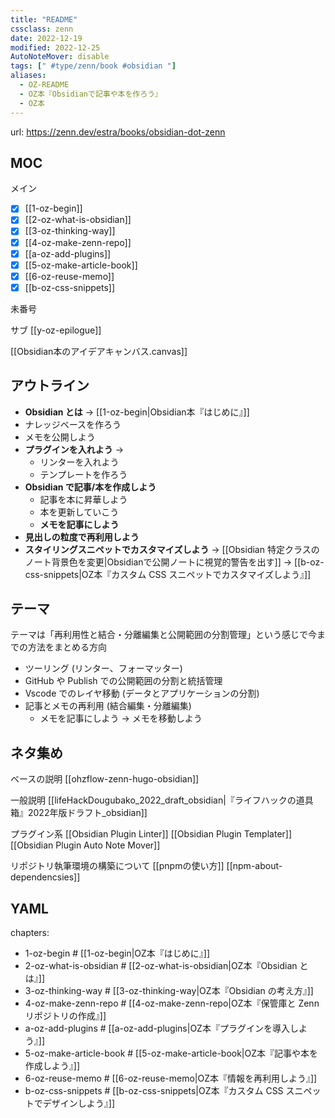 ```yaml
---
title: "README"
cssclass: zenn
date: 2022-12-19
modified: 2022-12-25
AutoNoteMover: disable
tags: [" #type/zenn/book #obsidian "]
aliases:
  - OZ-README
  - OZ本『Obsidianで記事や本を作ろう』
  - OZ本
---
```

url: https://zenn.dev/estra/books/obsidian-dot-zenn

## MOC

メイン
- [x] [[1-oz-begin]]
- [x] [[2-oz-what-is-obsidian]]
- [x] [[3-oz-thinking-way]]
- [x] [[4-oz-make-zenn-repo]]
- [x] [[a-oz-add-plugins]]
- [x] [[5-oz-make-article-book]]
- [x] [[6-oz-reuse-memo]]
- [x] [[b-oz-css-snippets]]

未番号

サブ
[[y-oz-epilogue]]

[[Obsidian本のアイデアキャンバス.canvas]]

## アウトライン

- **Obsidian とは** → [[1-oz-begin|Obsidian本『はじめに』]]
- ナレッジベースを作ろう
- メモを公開しよう
- **プラグインを入れよう** → 
    - リンターを入れよう
    - テンプレートを作ろう
- **Obsidian で記事/本を作成しよう**
    - 記事を本に昇華しよう
    - 本を更新していこう
    - **メモを記事にしよう**
- **見出しの粒度で再利用しよう**
- **スタイリングスニペットでカスタマイズしよう** → [[Obsidian 特定クラスのノート背景色を変更|Obsidianで公開ノートに視覚的警告を出す]] → [[b-oz-css-snippets|OZ本『カスタム CSS スニペットでカスタマイズしよう』]]

## テーマ

テーマは「再利用性と結合・分離編集と公開範囲の分割管理」という感じで今までの方法をまとめる方向

- ツーリング (リンター、フォーマッター) 
- GitHub や Publish での公開範囲の分割と統括管理 
- Vscode でのレイヤ移動 (データとアプリケーションの分割) 
- 記事とメモの再利用 (結合編集・分離編集)
    - メモを記事にしよう → メモを移動しよう

## ネタ集め

ベースの説明
[[ohzflow-zenn-hugo-obsidian]]

一般説明
[[lifeHackDougubako_2022_draft_obsidian|『ライフハックの道具箱』2022年版ドラフト_obsidian]]

プラグイン系
[[Obsidian Plugin Linter]]
[[Obsidian Plugin Templater]]
[[Obsidian Plugin Auto Note Mover]]

リポジトリ執筆環境の構築について
[[pnpmの使い方]]
[[npm-about-dependencsies]]

## YAML

chapters:
  - 1-oz-begin # [[1-oz-begin|OZ本『はじめに』]]
  - 2-oz-what-is-obsidian # [[2-oz-what-is-obsidian|OZ本『Obsidian とは』]]
  - 3-oz-thinking-way # [[3-oz-thinking-way|OZ本『Obsidian の考え方』]]
  - 4-oz-make-zenn-repo # [[4-oz-make-zenn-repo|OZ本『保管庫と Zenn リポジトリの作成』]]
  - a-oz-add-plugins # [[a-oz-add-plugins|OZ本『プラグインを導入しよう』]]
  - 5-oz-make-article-book # [[5-oz-make-article-book|OZ本『記事や本を作成しよう』]]
  - 6-oz-reuse-memo # [[6-oz-reuse-memo|OZ本『情報を再利用しよう』]]
  - b-oz-css-snippets # [[b-oz-css-snippets|OZ本『カスタム CSS スニペットでデザインしよう』]]
